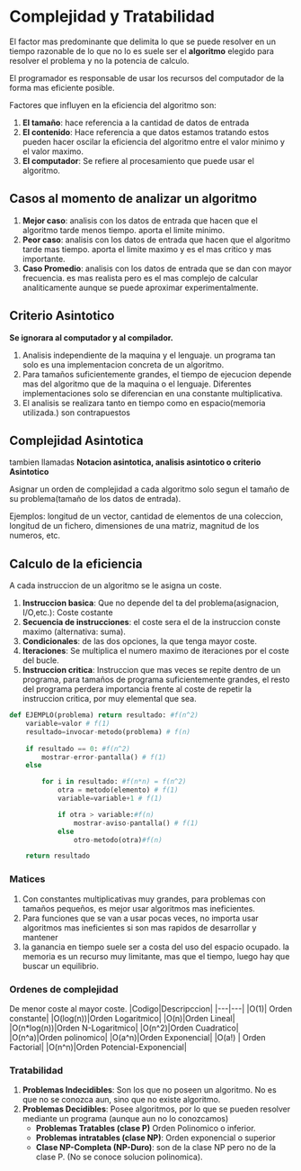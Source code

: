 # Complejidad y Tratabilidad

El factor mas predominante que delimita lo que se puede resolver en un tiempo razonable de lo que no lo es suele ser el **algoritmo** elegido para resolver el problema y no la potencia de calculo.

El programador es responsable de usar los recursos del computador de la forma mas eficiente posible.

Factores que influyen en la eficiencia del algoritmo son:

1. **El tamaño**: hace referencia a la cantidad de datos de entrada
2. **El contenido**: Hace referencia a que datos estamos tratando estos pueden hacer oscilar la eficiencia del algoritmo entre el valor minimo y el valor maximo.
3. **El computador**: Se refiere al procesamiento que puede usar el algoritmo.

## Casos al momento de analizar un algoritmo

1. **Mejor caso**: analisis con los datos de entrada que hacen que el algoritmo tarde menos tiempo. aporta el limite minimo.
2. **Peor caso**: analisis con los datos de entrada que hacen que el algoritmo tarde mas tiempo. aporta el limite maximo y es el mas critico y mas importante.
3. **Caso Promedio**: analisis con los datos de entrada que se dan con mayor frecuencia. es mas realista pero es el mas complejo de calcular analiticamente aunque se puede aproximar experimentalmente.

## Criterio Asintotico
**Se ignorara al computador y al compilador.**

1. Analisis independiente de la maquina y el lenguaje. un programa tan solo es una implementacion concreta de un algoritmo.
2. Para tamaños suficientemente grandes, el tiempo de ejecucion depende mas del algoritmo que de la maquina o el lenguaje. Diferentes implementaciones solo se diferencian en una constante multiplicativa.
3. El analisis se realizara tanto en tiempo como en espacio(memoria utilizada.) son contrapuestos

## Complejidad Asintotica

tambien llamadas **Notacion asintotica, analisis asintotico o criterio Asintotico**

Asignar un orden de complejidad a cada algoritmo solo segun el tamaño de su problema(tamaño de los datos de entrada).

Ejemplos: longitud de un vector, cantidad de elementos de una coleccion, longitud de un fichero, dimensiones de una matriz, magnitud de los numeros, etc.

## Calculo de la eficiencia

A cada instruccion de un algoritmo se le asigna un coste.

1. **Instruccion basica**: Que no depende del ta del problema(asignacion, I/O,etc.): Coste costante
2. **Secuencia de instrucciones**: el coste sera el de la instruccion conste maximo (alternativa: suma).
3. **Condicionales**: de las dos opciones, la que tenga mayor coste.
4. **Iteraciones**: Se multiplica el numero maximo de iteraciones por el coste del bucle.
5. **Instruccion critica**: Instruccion que mas veces se repite dentro de un programa, para tamaños de programa suficientemente grandes, el resto del programa perdera importancia frente al coste de repetir la instruccion critica, por muy elemental que sea.

```python
def EJEMPLO(problema) return resultado: #f(n^2) 
    variable=valor # f(1)
    resultado=invocar-metodo(problema) # f(n)
    
    if resultado == 0: #f(n^2)
        mostrar-error-pantalla() # f(1)
    else

        for i in resultado: #f(n*n) = f(n^2)
            otra = metodo(elemento) # f(1)
            variable=variable+1 # f(1)

            if otra > variable:#f(n)
                mostrar-aviso-pantalla() # f(1)
            else
                otro-metodo(otra)#f(n)

    return resultado
```

### Matices

1. Con constantes multiplicativas muy grandes, para problemas con tamaños pequeños, es mejor usar algoritmos mas ineficientes.
2. Para funciones que se van a usar pocas veces, no importa usar algoritmos mas ineficientes si son mas rapidos de desarrollar y mantener
3. la ganancia en tiempo suele ser a costa del uso del espacio ocupado. la memoria es un recurso muy limitante, mas que el tiempo, luego hay que buscar un equilibrio.

### Ordenes de complejidad

De menor coste al mayor coste.
|Codigo|Descripccion|
|---|---|
|O(1)| Orden constante|
|O(log(n))|Orden Logaritmico|
|O(n)|Orden Lineal|
|O(n*log(n))|Orden N-Logaritmico|
|O(n^2)|Orden Cuadratico|
|O(n^a)|Orden polinomico|
|O(a^n)|Orden Exponencial|
|O(a!) | Orden Factorial|
|O(n^n)|Orden Potencial-Exponencial|

### Tratabilidad

1. **Problemas Indecidibles**: Son los que no poseen un algoritmo. No es que no se conozca aun, sino que no existe algoritmo.
2. **Problemas Decidibles**: Posee algoritmos, por lo que se pueden resolver mediante un programa (aunque aun no lo conozcamos)
   + **Problemas Tratables (clase P)** Orden Polinomico o inferior.
   + **Problemas intratables (clase NP)**: Orden exponencial o superior
   + **Clase NP-Completa (NP-Duro)**: son de la clase NP pero no de la clase P. (No se conoce solucion polinomica).

